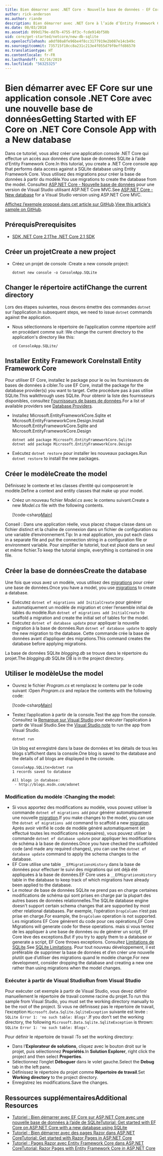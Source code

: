 ```yaml
---
title: Bien démarrer avec .NET Core - Nouvelle base de données - EF Core
author: rick-anderson
ms.author: riande
description: Bien démarrer avec .NET Core à l’aide d’Entity Framework Core
ms.date: 08/03/2018
ms.assetid: 099d179e-dd7b-4755-8f3c-fcde914bf50b
uid: core/get-started/netcore/new-db-sqlite
ms.openlocfilehash: a0df80a8fe96be4f8cc3177919e2b087e14cb49c
ms.sourcegitcommit: 735715f10cc8a231c213e4f055d79f0effd86570
ms.translationtype: HT
ms.contentlocale: fr-FR
ms.lasthandoff: 02/16/2019
ms.locfileid: "56325325"
---
```

# <a name="getting-started-with-ef-core-on-net-core-console-app-with-a-new-database"></a><span data-ttu-id="b7b0f-103">Bien démarrer avec EF Core sur une application console .NET Core avec une nouvelle base de données</span><span class="sxs-lookup"><span data-stu-id="b7b0f-103">Getting Started with EF Core on .NET Core Console App with a New database</span></span>

<span data-ttu-id="b7b0f-104">Dans ce tutoriel, vous allez créer une application console .NET Core qui effectue un accès aux données d’une base de données SQLite à l’aide d’Entity Framework Core.</span><span class="sxs-lookup"><span data-stu-id="b7b0f-104">In this tutorial, you create a .NET Core console app that performs data access against a SQLite database using Entity Framework Core.</span></span> <span data-ttu-id="b7b0f-105">Vous utilisez des migrations pour créer la base de données à partir du modèle.</span><span class="sxs-lookup"><span data-stu-id="b7b0f-105">You use migrations to create the database from the model.</span></span> <span data-ttu-id="b7b0f-106">Consultez [ASP.NET Core - Nouvelle base de données](xref:core/get-started/aspnetcore/new-db) pour une version de Visual Studio utilisant ASP.NET Core MVC.</span><span class="sxs-lookup"><span data-stu-id="b7b0f-106">See [ASP.NET Core - New database](xref:core/get-started/aspnetcore/new-db) for a Visual Studio version using ASP.NET Core MVC.</span></span>

<span data-ttu-id="b7b0f-107">[Affichez l’exemple proposé dans cet article sur GitHub](https://github.com/aspnet/EntityFramework.Docs/tree/master/samples/core/GetStarted/NetCore/ConsoleApp.SQLite).</span><span class="sxs-lookup"><span data-stu-id="b7b0f-107">[View this article's sample on GitHub](https://github.com/aspnet/EntityFramework.Docs/tree/master/samples/core/GetStarted/NetCore/ConsoleApp.SQLite).</span></span>

## <a name="prerequisites"></a><span data-ttu-id="b7b0f-108">Prérequis</span><span class="sxs-lookup"><span data-stu-id="b7b0f-108">Prerequisites</span></span>

* [<span data-ttu-id="b7b0f-109">SDK .NET Core 2.1</span><span class="sxs-lookup"><span data-stu-id="b7b0f-109">The .NET Core 2.1 SDK</span></span>](https://www.microsoft.com/net/core)

## <a name="create-a-new-project"></a><span data-ttu-id="b7b0f-110">Créer un projet</span><span class="sxs-lookup"><span data-stu-id="b7b0f-110">Create a new project</span></span>

* <span data-ttu-id="b7b0f-111">Créez un projet de console :</span><span class="sxs-lookup"><span data-stu-id="b7b0f-111">Create a new console project:</span></span>

  ``` Console
  dotnet new console -o ConsoleApp.SQLite
  ```
## <a name="change-the-current-directory"></a><span data-ttu-id="b7b0f-112">Changer le répertoire actif</span><span class="sxs-lookup"><span data-stu-id="b7b0f-112">Change the current directory</span></span>

<span data-ttu-id="b7b0f-113">Lors des étapes suivantes, nous devons émettre des commandes `dotnet` sur l’application.</span><span class="sxs-lookup"><span data-stu-id="b7b0f-113">In subsequent steps, we need to issue `dotnet` commands against the application.</span></span>

* <span data-ttu-id="b7b0f-114">Nous sélectionnons le répertoire de l’application comme répertoire actif en procédant comme suit :</span><span class="sxs-lookup"><span data-stu-id="b7b0f-114">We change the current directory to the application's directory like this:</span></span>

  ``` Console
  cd ConsoleApp.SQLite/
  ```
## <a name="install-entity-framework-core"></a><span data-ttu-id="b7b0f-115">Installer Entity Framework Core</span><span class="sxs-lookup"><span data-stu-id="b7b0f-115">Install Entity Framework Core</span></span>

<span data-ttu-id="b7b0f-116">Pour utiliser EF Core, installez le package pour le ou les fournisseurs de bases de données à cibler.</span><span class="sxs-lookup"><span data-stu-id="b7b0f-116">To use EF Core, install the package for the database provider(s) you want to target.</span></span> <span data-ttu-id="b7b0f-117">Cette procédure pas à pas utilise SQLite.</span><span class="sxs-lookup"><span data-stu-id="b7b0f-117">This walkthrough uses SQLite.</span></span> <span data-ttu-id="b7b0f-118">Pour obtenir la liste des fournisseurs disponibles, consultez [Fournisseurs de bases de données](../../providers/index.md).</span><span class="sxs-lookup"><span data-stu-id="b7b0f-118">For a list of available providers see [Database Providers](../../providers/index.md).</span></span>

* <span data-ttu-id="b7b0f-119">Installez Microsoft.EntityFrameworkCore.Sqlite et Microsoft.EntityFrameworkCore.Design.</span><span class="sxs-lookup"><span data-stu-id="b7b0f-119">Install Microsoft.EntityFrameworkCore.Sqlite and Microsoft.EntityFrameworkCore.Design</span></span>

  ```Console
  dotnet add package Microsoft.EntityFrameworkCore.Sqlite
  dotnet add package Microsoft.EntityFrameworkCore.Design
  ```

* <span data-ttu-id="b7b0f-120">Exécutez `dotnet restore` pour installer les nouveaux packages.</span><span class="sxs-lookup"><span data-stu-id="b7b0f-120">Run `dotnet restore` to install the new packages.</span></span>

## <a name="create-the-model"></a><span data-ttu-id="b7b0f-121">Créer le modèle</span><span class="sxs-lookup"><span data-stu-id="b7b0f-121">Create the model</span></span>

<span data-ttu-id="b7b0f-122">Définissez le contexte et les classes d’entité qui composeront le modèle.</span><span class="sxs-lookup"><span data-stu-id="b7b0f-122">Define a context and entity classes that make up your model.</span></span>

* <span data-ttu-id="b7b0f-123">Créez un nouveau fichier *Model.cs* avec le contenu suivant.</span><span class="sxs-lookup"><span data-stu-id="b7b0f-123">Create a new *Model.cs* file with the following contents.</span></span>

  [!code-csharp[Main](../../../../samples/core/GetStarted/NetCore/ConsoleApp.SQLite/Model.cs)]

<span data-ttu-id="b7b0f-124">Conseil : Dans une application réelle, vous placez chaque classe dans un fichier distinct et la chaîne de connexion dans un fichier de configuration ou une variable d’environnement.</span><span class="sxs-lookup"><span data-stu-id="b7b0f-124">Tip: In a real application, you put each class in a separate file and put the connection string in a configuration file or environment variable.</span></span> <span data-ttu-id="b7b0f-125">Pour simplifier le tutoriel, tout est placé dans un seul et même fichier.</span><span class="sxs-lookup"><span data-stu-id="b7b0f-125">To keep the tutorial simple, everything is contained in one file.</span></span>

## <a name="create-the-database"></a><span data-ttu-id="b7b0f-126">Créer la base de données</span><span class="sxs-lookup"><span data-stu-id="b7b0f-126">Create the database</span></span>

<span data-ttu-id="b7b0f-127">Une fois que vous avez un modèle, vous utilisez des [migrations](xref:core/managing-schemas/migrations/index) pour créer une base de données.</span><span class="sxs-lookup"><span data-stu-id="b7b0f-127">Once you have a model, you use [migrations](xref:core/managing-schemas/migrations/index) to create a database.</span></span>

* <span data-ttu-id="b7b0f-128">Exécutez `dotnet ef migrations add InitialCreate` pour générer automatiquement un modèle de migration et créer l’ensemble initial de tables du modèle.</span><span class="sxs-lookup"><span data-stu-id="b7b0f-128">Run `dotnet ef migrations add InitialCreate` to scaffold a migration and create the initial set of tables for the model.</span></span>
* <span data-ttu-id="b7b0f-129">Exécutez `dotnet ef database update` pour appliquer la nouvelle migration à la base de données.</span><span class="sxs-lookup"><span data-stu-id="b7b0f-129">Run `dotnet ef database update` to apply the new migration to the database.</span></span> <span data-ttu-id="b7b0f-130">Cette commande crée la base de données avant d’appliquer des migrations.</span><span class="sxs-lookup"><span data-stu-id="b7b0f-130">This command creates the database before applying migrations.</span></span>

<span data-ttu-id="b7b0f-131">La base de données SQLite *blogging.db* se trouve dans le répertoire du projet.</span><span class="sxs-lookup"><span data-stu-id="b7b0f-131">The *blogging.db* SQLite DB is in the project directory.</span></span>

## <a name="use-the-model"></a><span data-ttu-id="b7b0f-132">Utiliser le modèle</span><span class="sxs-lookup"><span data-stu-id="b7b0f-132">Use the model</span></span>

* <span data-ttu-id="b7b0f-133">Ouvrez le fichier *Program.cs* et remplacez le contenu par le code suivant :</span><span class="sxs-lookup"><span data-stu-id="b7b0f-133">Open *Program.cs* and replace the contents with the following code:</span></span>

  [!code-csharp[Main](../../../../samples/core/GetStarted/NetCore/ConsoleApp.SQLite/Program.cs)]

* <span data-ttu-id="b7b0f-134">Testez l’application à partir de la console.</span><span class="sxs-lookup"><span data-stu-id="b7b0f-134">Test the app from the console.</span></span> <span data-ttu-id="b7b0f-135">Consultez la [Remarque sur Visual Studio](#vs) pour exécuter l’application à partir de Visual Studio.</span><span class="sxs-lookup"><span data-stu-id="b7b0f-135">See the [Visual Studio note](#vs) to run the app from Visual Studio.</span></span>

  `dotnet run`

  <span data-ttu-id="b7b0f-136">Un blog est enregistré dans la base de données et les détails de tous les blogs s’affichent dans la console.</span><span class="sxs-lookup"><span data-stu-id="b7b0f-136">One blog is saved to the database and the details of all blogs are displayed in the console.</span></span>

  ```Console
  ConsoleApp.SQLite>dotnet run
  1 records saved to database

  All blogs in database:
   - http://blogs.msdn.com/adonet
  ```

### <a name="changing-the-model"></a><span data-ttu-id="b7b0f-137">Modification du modèle :</span><span class="sxs-lookup"><span data-stu-id="b7b0f-137">Changing the model:</span></span>

- <span data-ttu-id="b7b0f-138">Si vous apportez des modifications au modèle, vous pouvez utiliser la commande `dotnet ef migrations add` pour générer automatiquement une nouvelle [migration](xref:core/managing-schemas/migrations/index).</span><span class="sxs-lookup"><span data-stu-id="b7b0f-138">If you make changes to the model, you can use the `dotnet ef migrations add` command to scaffold a new [migration](xref:core/managing-schemas/migrations/index).</span></span> <span data-ttu-id="b7b0f-139">Après avoir vérifié le code de modèle généré automatiquement (et effectué toutes les modifications nécessaires), vous pouvez utiliser la commande `dotnet ef database update` pour appliquer les modifications de schéma à la base de données.</span><span class="sxs-lookup"><span data-stu-id="b7b0f-139">Once you have checked the scaffolded code (and made any required changes), you can use the `dotnet ef database update` command to apply the schema changes to the database.</span></span>
- <span data-ttu-id="b7b0f-140">EF Core utilise une table `__EFMigrationsHistory` dans la base de données pour effectuer le suivi des migrations qui ont déjà été appliquées à la base de données.</span><span class="sxs-lookup"><span data-stu-id="b7b0f-140">EF Core uses a `__EFMigrationsHistory` table in the database to keep track of which migrations have already been applied to the database.</span></span>
- <span data-ttu-id="b7b0f-141">Le moteur de base de données SQLite ne prend pas en charge certaines modifications de schéma qui sont prises en charge par la plupart des autres bases de données relationnelles.</span><span class="sxs-lookup"><span data-stu-id="b7b0f-141">The SQLite database engine doesn't support certain schema changes that are supported by most other relational databases.</span></span> <span data-ttu-id="b7b0f-142">Par exemple, l’opération `DropColumn` n’est pas prise en charge.</span><span class="sxs-lookup"><span data-stu-id="b7b0f-142">For example, the `DropColumn` operation is not supported.</span></span> <span data-ttu-id="b7b0f-143">Les migrations EF Core génèrent du code pour ces opérations,</span><span class="sxs-lookup"><span data-stu-id="b7b0f-143">EF Core Migrations will generate code for these operations.</span></span> <span data-ttu-id="b7b0f-144">mais si vous tentez de les appliquer à une base de données ou de générer un script, EF Core lève des exceptions.</span><span class="sxs-lookup"><span data-stu-id="b7b0f-144">But if you try to apply them to a database or generate a script, EF Core throws exceptions.</span></span> <span data-ttu-id="b7b0f-145">Consultez [Limitations de SQLite](../../providers/sqlite/limitations.md).</span><span class="sxs-lookup"><span data-stu-id="b7b0f-145">See [SQLite Limitations](../../providers/sqlite/limitations.md).</span></span> <span data-ttu-id="b7b0f-146">Pour tout nouveau développement, il est préférable de supprimer la base de données et d’en créer une nouvelle plutôt que d’utiliser des migrations quand le modèle change.</span><span class="sxs-lookup"><span data-stu-id="b7b0f-146">For new development, consider dropping the database and creating a new one rather than using migrations when the model changes.</span></span>

<a name="vs"></a>
### <a name="run-from-visual-studio"></a><span data-ttu-id="b7b0f-147">Exécuter à partir de Visual Studio</span><span class="sxs-lookup"><span data-stu-id="b7b0f-147">Run from Visual Studio</span></span>

<span data-ttu-id="b7b0f-148">Pour exécuter cet exemple à partir de Visual Studio, vous devez définir manuellement le répertoire de travail comme racine du projet.</span><span class="sxs-lookup"><span data-stu-id="b7b0f-148">To run this sample from Visual Studio, you must set the working directory manually to be the root of the project.</span></span> <span data-ttu-id="b7b0f-149">Si vous ne définissez pas le répertoire de travail, l’exception `Microsoft.Data.Sqlite.SqliteException` suivante est levée : `SQLite Error 1: 'no such table: Blogs'`.</span><span class="sxs-lookup"><span data-stu-id="b7b0f-149">If  you don't set the working directory, the following `Microsoft.Data.Sqlite.SqliteException` is thrown: `SQLite Error 1: 'no such table: Blogs'`.</span></span>

<span data-ttu-id="b7b0f-150">Pour définir le répertoire de travail :</span><span class="sxs-lookup"><span data-stu-id="b7b0f-150">To set the working directory:</span></span>

* <span data-ttu-id="b7b0f-151">Dans l’**Explorateur de solutions**, cliquez avec le bouton droit sur le projet, puis sélectionnez **Propriétés**.</span><span class="sxs-lookup"><span data-stu-id="b7b0f-151">In **Solution Explorer**, right click the project and then select **Properties**.</span></span>
* <span data-ttu-id="b7b0f-152">Sélectionnez l’onglet **Déboguer** dans le volet gauche.</span><span class="sxs-lookup"><span data-stu-id="b7b0f-152">Select the **Debug** tab in the left pane.</span></span>
* <span data-ttu-id="b7b0f-153">Définissez le répertoire du projet comme **Répertoire de travail**.</span><span class="sxs-lookup"><span data-stu-id="b7b0f-153">Set **Working directory** to the project directory.</span></span>
* <span data-ttu-id="b7b0f-154">Enregistrez les modifications.</span><span class="sxs-lookup"><span data-stu-id="b7b0f-154">Save the changes.</span></span>

## <a name="additional-resources"></a><span data-ttu-id="b7b0f-155">Ressources supplémentaires</span><span class="sxs-lookup"><span data-stu-id="b7b0f-155">Additional Resources</span></span>

* [<span data-ttu-id="b7b0f-156">Tutoriel : Bien démarrer avec EF Core sur ASP.NET Core avec une nouvelle base de données à l’aide de SQLite</span><span class="sxs-lookup"><span data-stu-id="b7b0f-156">Tutorial: Get started with EF Core on ASP.NET Core with a new database using SQLite</span></span>](xref:core/get-started/aspnetcore/new-db)
* [<span data-ttu-id="b7b0f-157">Tutoriel : Bien démarrer avec des pages Razor dans ASP.NET Core</span><span class="sxs-lookup"><span data-stu-id="b7b0f-157">Tutorial: Get started with Razor Pages in ASP.NET Core</span></span>](https://docs.microsoft.com/aspnet/core/tutorials/razor-pages/razor-pages-start)
* [<span data-ttu-id="b7b0f-158">Tutoriel : Pages Razor avec Entity Framework Core dans ASP.NET Core</span><span class="sxs-lookup"><span data-stu-id="b7b0f-158">Tutorial: Razor Pages with Entity Framework Core in ASP.NET Core</span></span>](https://docs.microsoft.com/aspnet/core/data/ef-rp/intro)
